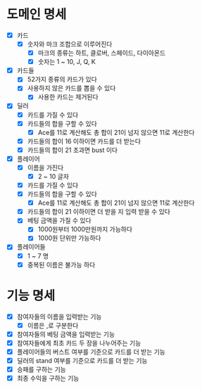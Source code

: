 # 도메인 명세
- [x] 카드
  - [x] 숫자와 마크 조합으로 이루어진다
    - [x] 마크의 종류는 하트, 클로버, 스페이드, 다이아몬드
    - [x] 숫자는 1 ~ 10, J, Q, K
- [x] 카드들
  - [x] 52가지 종류의 카드가 있다
  - [x] 사용하지 않은 카드를 뽑을 수 있다
    - [x] 사용한 카드는 제거된다
- [x] 딜러
  - [x] 카드를 가질 수 있다
  - [x] 카드들의 합을 구할 수 있다
    - [x] Ace를 11로 계산해도 총 합이 21이 넘지 않으면 11로 계산한다
  - [x] 카드들의 합이 16 이하이면 카드를 더 받는다
  - [x] 카드들의 합이 21 초과면 bust 이다
- [x] 플레이어
  - [x] 이름을 가진다
    - [x] 2 ~ 10 글자
  - [x] 카드를 가질 수 있다
  - [x] 카드들의 합을 구할 수 있다
    - [x] Ace를 11로 계산해도 총 합이 21이 넘지 않으면 11로 계산한다
  - [x] 카드들의 합이 21 이하이면 더 받을 지 입력 받을 수 있다
  - [x] 베팅 금액을 가질 수 있다
    - [x] 1000원부터 1000만원까지 가능하다
    - [x] 1000원 단위만 가능하다
- [x] 플레이어들
  - [x] 1 ~ 7 명
  - [x] 중복된 이름은 불가능 하다

# 기능 명세

- [x] 참여자들의 이름을 입력받는 기능
  - [x] 이름은 ,로 구분한다
- [x] 참여자들의 베팅 금액을 입력받는 기능
- [x] 참여자들에게 최초 카드 두 장을 나누어주는 기능
- [x] 플레이어들의 버스트 여부를 기준으로 카드를 더 받는 기능
- [x] 딜러의 stand 여부를 기준으로 카드를 더 받는 기능
- [x] 승패를 구하는 기능
- [x] 최종 수익을 구하는 기능
